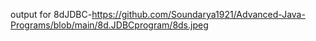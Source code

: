output for 8dJDBC-https://github.com/Soundarya1921/Advanced-Java-Programs/blob/main/8d.JDBCprogram/8ds.jpeg
